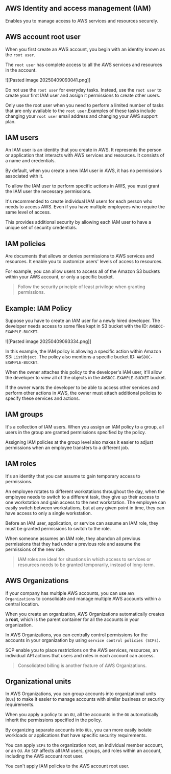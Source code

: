 ## AWS Identity and access management (IAM)
Enables you to manage access to AWS services and resources securely.
## AWS account root user
When you first create an AWS account, you begin with an identity known as the `root user`.

The `root user` has complete access to all the AWS services and resources in the account.

![[Pasted image 20250409093041.png]]

Do not use the `root user` for everyday tasks. Instead, use the `root user` to create your first IAM user and assign it permissions to create other users.

Only use the root user when you need to perform a limited number of tasks that are only available to the `root user`.Examples of these tasks include changing your `root user` email address and changing your AWS support plan.
## IAM users
An IAM user is an identity that you create in AWS. It represents the person or application that interacts with AWS services and resources. It consists of a name and credentials.

By default, when you create a new IAM user in AWS, it has no permissions associated with it.

To allow the IAM user to perform specific actions in AWS, you must grant the IAM user the necessary permissions.

It's recommended to create individual IAM users for each person who needs to access AWS. Even if you have multiple employees who require the same level of access. 

This provides additional security by allowing each IAM user to have a unique set of security credentials.
## IAM policies
Are documents that allows or denies permissions to AWS services and resources. It enable you to customize users' levels of access to resources.

For example, you can allow users to access all of the Amazon S3 buckets within
your AWS account, or only a specific bucket.

> Follow the security principle of least privilege when granting permissions.
## Example: IAM Policy
Suppose you have to create an IAM user for a newly hired developer. The developer needs access to some files kept in S3 bucket with the ID: `AWSDOC-EXAMPLE-BUCKET`.

![[Pasted image 20250409093334.png]]

In this example, the IAM policy is allowing a specific action within Amazon S3: `ListObject`. The policy also mentions a specific bucket ID: `AWSDOC-EXAMPLE-BUCKET`.

When the owner attaches this policy to the developer's IAM user, it'll allow the developer to view all of the objects in the `AWSDOC-EXAMPLE-BUCKET` bucket.

If the owner wants the developer to be able to access other services and perform other actions in AWS, the owner must attach additional policies to specify these services and actions.
## IAM groups
It's a collection of IAM users. When you assign an IAM policy to a group, all users in the group are granted permissions specified by the policy.

Assigning IAM policies at the group level also makes it easier to adjust permissions when an employee transfers to a different job.
## IAM roles
It's an identity that you can assume to gain temporary access to permissions.

An employee rotates to different workstations throughout the day, when the employee needs to switch to a different task, they give up their access to one workstation and gain access to the next workstation. The employee can easily switch between workstations, but at any given point in time, they can have access to only a single workstation.

Before an IAM user, application, or service can assume an IAM role, they must be granted permissions to switch to the role.

When someone assumes an IAM role, they abandon all previous permissions that they had under a previous role and assume the permissions of the new role.

> IAM roles are ideal for situations in which access to services or resources needs to be granted temporarily, instead of long-term.
## AWS Organizations
If your company has multiple AWS accounts, you can use `AWS Organizations` to consolidate and manage multiple AWS accounts within a central location. 

When you create an organization, AWS Organizations automatically creates a **root**, which is the parent container for all the accounts in your organization.

In AWS Organizations, you can centrally control permissions for the accounts in your organization by using `service control policies (SCPs)`. 

SCP enable you to place restrictions on the AWS services, resources, an individual API actions that users and roles in each account can access.

> Consolidated billing is another feature of AWS Organizations.
## Organizational units
In AWS Organizations, you can group accounts into organizational units (`OUs`) to make it easier to manage accounts with similar business or security requirements.

When you apply a policy to an `OU`, all the accounts in the `OU` automatically inherit the permissions specified in the policy.

By organizing separate accounts into `OUs`, you can more easily isolate workloads or applications that have specific security requirements.

You can apply `SCPs` to the organization root, an individual member account, or an `OU`. An `SCP` affects all IAM users, groups, and roles within an account, including the AWS account root user.

You can't apply IAM policies to the AWS account root user.